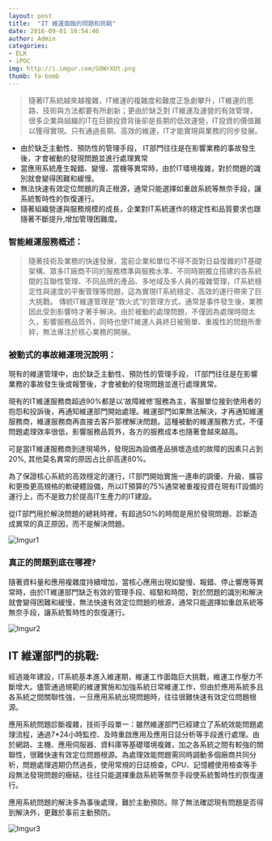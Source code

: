 ```yaml
---
layout: post
title:  "IT 維運面臨的問題和挑戰"
date: 2016-09-01 16:54:46
author: Admin
categories: 
- ELK 
- iPOC
img: http://i.imgur.com/GOWrXUt.png
thumb: fa-bomb
---
```


>隨著IT系統越來越複雜，IT維運的複雜度和難度正急劇攀升，IT維運的思路、技術與方法都要有所創新；更由於缺乏對 IT維運及運營的有效管理，很多企業與組織的IT在巨額投資背後卻是長期的低效運營，IT投資的價值難以獲得實現。只有通過長期、高效的維運，IT才能實現與業務的同步發展。

- 由於缺乏主動性、預防性的管理手段， IT部門往往是在影響業務的事故發生後，才會被動的發現問題並進行處理異常
- 當應用系統產生報錯、變慢、當機等異常時，由於IT環境複雜，對於問題的識別就會變得困難和緩慢。
- 無法快速有效定位問題的真正根源，通常只能選擇如重啟系統等無奈手段，讓系統暫時性的恢復運行。
- 隨著組織營運與服務規模的成長，企業對IT系統運作的穩定性和品質要求也跟隨著不斷提升,增加管理困難度。


### 智能維運服務概述：
> 隨著技術及業務的快速發展，當前企業和單位不得不面對日益復雜的IT基礎架構、眾多IT廠商不同的服務標準與服務水準、不同時期獨立搭建的各系統間的互聯性管理、不同品牌的產品、多地域及多人員的複雜管理，IT系統穩定性與速度的平衡管理等問題，這為實現IT系統穩定、高效的運行帶來了巨大挑戰。
傳統IT維運管理是“救火式”的管理方式，通常是事件發生後，業務因此受到影響時才著手解決。由於被動的處理問題，不僅因為處理時間太久，影響服務品質外，同時也使IT維運人員終日被簡單、重複性的問題所牽絆，無法專注於核心業務的開展。

### 被動式的事故維運現況說明：

現有的維運管理中，由於缺乏主動性、預防性的管理手段， IT部門往往是在影響業務的事故發生後或報警後，才會被動的發現問題並進行處理異常。

現有的IT維運服務商超過90%都是以‘故障維修’服務為主，客服單位接到使用者的抱怨和投訴後，再通知維運部門開始處理。維運部門如果無法解決，才再通知維運服務商，維運服務商再直接去客戶那裡解決問題。這種被動的維運服務方式，不僅問題處理效率很低，影響服務品質外，各方的服務成本也隨著會越來越高。

可是當IT維運服務商到達現場外，發現因為設備產品損壞造成的故障的因素只占到20%, 其他莫名異常的原因占比卻高達80%。

為了保證核心系統的高效穩定的運行，IT部門開始實施一連串的調優、升級、擴容和更換更高規格的軟硬體設備，所以IT預算的75%通常被重複投資在現有IT設備的運行上，而不是致力於提高IT生產力的IT建設。

  從IT部門用於解決問題的總耗時裡，有超過50%的時間是用於發現問題、診斷造成異常的真正原因，而不是解決問題。

![Imgur1](http://i.imgur.com/9un464L.png)

### 真正的問題到底在哪裡?
隨著資料量和應用複雜度持續增加，當核心應用出現如變慢、報錯、停止響應等異常時，由於IT維運部門缺乏有效的管理手段、經驗和時間，對於問題的識別和解決就會變得困難和緩慢，無法快速有效定位問題的根源，通常只能選擇如重啟系統等無奈手段，讓系統暫時性的恢復運行。

![Imgur2](http://i.imgur.com/dCNtD3V.png)

## IT 維運部門的挑戰:
經過幾年建設，IT系統基本進入維運期，維運工作面臨巨大挑戰，維運工作壓力不斷增大。儘管通過規範的維運實施和加強系統日常維運工作，但由於應用系統多且各系統之間關聯性強，一旦應用系統出現問題時，往往很難快速有效定位問題根源。

應用系統問題診斷複雜，技術手段單一：雖然維運部門已經建立了系統效能問題處理流程，通過7*24小時監控、及時重啟應用及應用日誌分析等手段進行處理。由於網路、主機、應用伺服器、資料庫等基礎環境複雜，加之各系統之間有較強的關聯性，很難快速有效定位問題根源。為處理效能問題需同時調動多個廠商共同分析，問題處理週期仍然過長，使用常規的日誌檢查，CPU、記憶體使用檢查等手段無法發現問題的癥結，往往只能選擇重啟系統等無奈手段使系統暫時性的恢復運行。

應用系統問題的解決多為事後處理，難於主動預防。除了無法確認現有問題是否得到解決外，更難於事前主動預防。

![Imgur3](http://i.imgur.com/TaHWFho.png)


